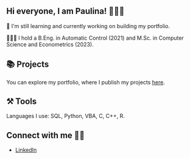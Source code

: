 ## Hi everyone, I am Paulina! 🙋🏻‍♀️

💫 I'm still learning and currently working on building my portfolio. 

👩🏻‍🎓 I hold a B.Eng. in Automatic Control (2021) and M.Sc. in Computer Science and Econometrics (2023). 

## 📚 Projects 

You can explore my portfolio, where I publish my projects [here](https://github.com/paulina-radomska/Portfolio/blob/main/README.md). 

## ⚒️ Tools 

Languages I use: SQL, Python, VBA, C, C++, R. 

## Connect with me 👋🏻

* [LinkedIn](https://www.linkedin.com/in/paulinaradomska/)

<!--
**paulina-radomska/paulina-radomska** is a ✨ _special_ ✨ repository because its `README.md` (this file) appears on your GitHub profile.

Here are some ideas to get you started:

- 🔭 I’m currently working on ...
- 🌱 I’m currently learning ...
- 👯 I’m looking to collaborate on ...
- 🤔 I’m looking for help with ...
- 💬 Ask me about ...
- 📫 How to reach me: ...
- 😄 Pronouns: ...
- ⚡ Fun fact: ...
-->
